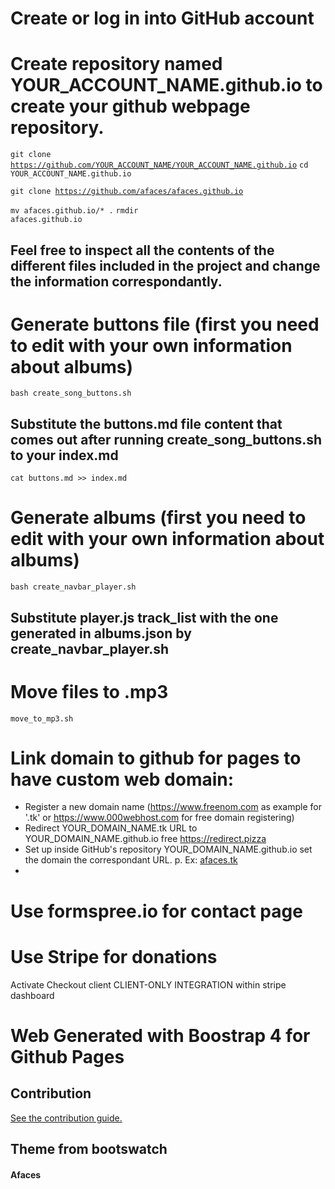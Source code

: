 # Create or log in into GitHub account
# Create repository named YOUR_ACCOUNT_NAME.github.io to create your github webpage repository.

<code>git clone https://github.com/YOUR_ACCOUNT_NAME/YOUR_ACCOUNT_NAME.github.io</code>
<code>cd YOUR_ACCOUNT_NAME.github.io</code>

<code>git clone https://github.com/afaces/afaces.github.io</code>

<code>mv afaces.github.io/* .</code>
<code>rmdir afaces.github.io</code>

## Feel free to inspect all the contents of the different files included in the project and change the information correspondantly.

# Generate buttons file (first you need to edit with your own information about albums)
<code>bash create_song_buttons.sh</code>

## Substitute the buttons.md file content that comes out after running create_song_buttons.sh to your index.md
<code>cat buttons.md >> index.md</code>
# Generate albums (first you need to edit with your own information about albums)
<code>bash create_navbar_player.sh</code>

## Substitute player.js track_list with the one generated in albums.json by create_navbar_player.sh

# Move files to .mp3
<code>move_to_mp3.sh</code>

# 


# Link domain to github for pages to have custom web domain:

- Register a new domain name (https://www.freenom.com as example for '.tk' or https://www.000webhost.com for free domain registering)
- Redirect YOUR_DOMAIN_NAME.tk URL to YOUR_DOMAIN_NAME.github.io free https://redirect.pizza
- Set up inside GitHub's repository YOUR_DOMAIN_NAME.github.io set the domain the correspondant URL.
p. Ex: [afaces.tk](https://afaces.tk)
- 
# Use formspree.io for contact page

# Use Stripe for donations
Activate Checkout client CLIENT-ONLY INTEGRATION within stripe dashboard




# Web Generated with Boostrap 4 for Github Pages

## Contribution

[See the contribution guide.](./CONTRIBUTING.md)

## Theme from bootswatch

#### Afaces
